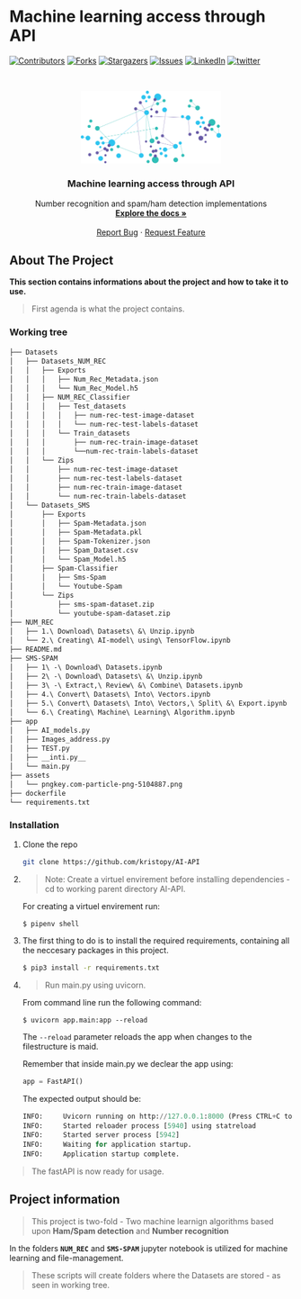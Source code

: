 
# Machine learning access through API
<!--
*** Thanks for checking out the Best-README-Template. If you have a suggestion
*** that would make this better, please fork the repo and create a pull request
*** or simply open an issue with the tag "enhancement".
*** Thanks again! Now go create something AMAZING! :D SECONDARY TEST!
***
***
***
*** To avoid retyping too much info. Do a search and replace for the following:
*** github_username, repo_name, twitter_handle, email, project_title, project_description
-->

<!-- PROJECT SHIELDS -->
<!--
*** I'm using markdown "reference style" links for readability.
*** Reference links are enclosed in brackets [ ] instead of parentheses ( ).
*** See the bottom of this document for the declaration of the reference variables
*** for contributors-url, forks-url, etc. This is an optional, concise syntax you may use. TEST
*** https://www.markdownguide.org/basic-syntax/#reference-style-links
-->
[![Contributors][contributors-shield]][contributors-url]
[![Forks][forks-shield]][forks-url]
[![Stargazers][stars-shield]][stars-url]
[![Issues][issues-shield]][issues-url]
[![LinkedIn][linkedin-shield]][linkedin-url]
[![twitter][twitter-shield]][twitter-url]



<!-- PROJECT LOGO -->
<br />
<p align="center">
  <a href="https://github.com/kristopy/AI-API">
    <img src="assets/pngkey.com-particle-png-5104887.png" alt="Logo" width="250">
  </a>

  <h3 align="center">Machine learning access through API</h3>

  <p align="center">
    Number recognition and spam/ham detection implementations
    <br />
    <a href="https://github.com/kristopy/AI-API"><strong>Explore the docs »</strong></a>
    <br />
    <br />
    <a href="https://github.com/kristopy/AI-API/issues">Report Bug</a>
    ·
    <a href="https://github.com/kristopy/AI-API/issues">Request Feature</a>
  </p>
</p>

<!-- ABOUT THE PROJECT -->
## About The Project

**This section contains informations about the project and how to take it to use.**

> First agenda is what the project contains. 

<!-- Working tree-->

### Working tree
```
├── Datasets
│   ├── Datasets_NUM_REC
│   │   ├── Exports
│   │   │   ├── Num_Rec_Metadata.json
│   │   │   └── Num_Rec_Model.h5
│   │   ├── NUM_REC_Classifier
│   │   │   ├── Test_datasets
│   │   │   │   ├── num-rec-test-image-dataset
│   │   │   │   └── num-rec-test-labels-dataset
│   │   │   └── Train_datasets
│   │   │       ├── num-rec-train-image-dataset
│   │   │       └──num-rec-train-labels-dataset
│   │   └── Zips
│   │       ├── num-rec-test-image-dataset
│   │       ├── num-rec-test-labels-dataset
│   │       ├── num-rec-train-image-dataset
│   │       └── num-rec-train-labels-dataset
│   └── Datasets_SMS
│       ├── Exports
│       │   ├── Spam-Metadata.json
│       │   ├── Spam-Metadata.pkl
│       │   ├── Spam-Tokenizer.json
│       │   ├── Spam_Dataset.csv
│       │   └── Spam_Model.h5
│       ├── Spam-Classifier
│       │   ├── Sms-Spam
│       │   └── Youtube-Spam
│       └── Zips
│           ├── sms-spam-dataset.zip
│           └── youtube-spam-dataset.zip
├── NUM_REC
│   ├── 1.\ Download\ Datasets\ &\ Unzip.ipynb
│   └── 2.\ Creating\ AI-model\ using\ TensorFlow.ipynb
├── README.md
├── SMS-SPAM
│   ├── 1\ -\ Download\ Datasets.ipynb
│   ├── 2\ -\ Download\ Datasets\ &\ Unzip.ipynb
│   ├── 3\ -\ Extract,\ Review\ &\ Combine\ Datasets.ipynb
│   ├── 4.\ Convert\ Datasets\ Into\ Vectors.ipynb
│   ├── 5.\ Convert\ Datasets\ Into\ Vectors,\ Split\ &\ Export.ipynb
│   └── 6.\ Creating\ Machine\ Learning\ Algorithm.ipynb
├── app
│   ├── AI_models.py
│   ├── Images_address.py
│   ├── TEST.py
│   ├── __inti.py__
│   └── main.py
├── assets
│   └── pngkey.com-particle-png-5104887.png
├── dockerfile
└── requirements.txt
```


### Installation

1. Clone the repo
   ```sh
   git clone https://github.com/kristopy/AI-API
   ```


2. >Note: Create a virtuel envirement before installing dependencies - cd to working parent directory AI-API. 

    For creating a virtuel envirement run:  
    ```
    $ pipenv shell
    ```

3. The first thing to do is to install the required requirements, containing all the neccesary packages in this project. 
    ```zsh
    $ pip3 install -r requirements.txt
    ```
4. >Run main.py using uvicorn.
    
    From command line run the following command:

    ```
    $ uvicorn app.main:app --reload
    ```

    The ```--reload``` parameter reloads the app when changes to the filestructure is maid. 

    Remember that inside main.py we declear the app using: 

    ```py
    app = FastAPI()
    ```

    The expected output should be: 

    ```py
    INFO:     Uvicorn running on http://127.0.0.1:8000 (Press CTRL+C to quit)
    INFO:     Started reloader process [5940] using statreload
    INFO:     Started server process [5942]
    INFO:     Waiting for application startup.
    INFO:     Application startup complete.
    ```


>The fastAPI is now ready for usage. 


## Project information

> This project is two-fold - Two machine learnign algorithms based upon **Ham/Spam detection** and **Number recognition**

In the folders **`NUM_REC`** and **`SMS-SPAM`** jupyter notebook is utilized for machine learning and file-management. 

> These scripts will create folders where the Datasets are stored - as seen in working tree. 






<!-- MARKDOWN LINKS & IMAGES -->
<!-- https://www.markdownguide.org/basic-syntax/#reference-style-links -->
[contributors-shield]: https://img.shields.io/github/contributors/kristopy/repo.svg?style=for-the-badge
[contributors-url]: https://github.com/kristopy/AI-API/contributors
[forks-shield]: https://img.shields.io/github/forks/kristopy/repo.svg?style=for-the-badge
[forks-url]: https://github.com/kristopy/AI-API//network/members
[stars-shield]: https://img.shields.io/github/stars/kristopy/repo.svg?style=for-the-badge
[stars-url]: https://github.com/kristopy/AI-API//stargazers
[issues-shield]: https://img.shields.io/github/issues/kristopy/repo.svg?style=for-the-badge
[issues-url]: https://github.com/kristopy/AI-API//issues
<!-- [license-shield]: https://img.shields.io/github/license/kristopy/repo.svg?style=for-the-badge
[license-url]: https://github.com/kristopy/RaspberryPi_Real-Time-monitoring/blob/master/LICENSE.txt -->
[linkedin-shield]: https://img.shields.io/badge/-LinkedIn-black.svg?style=for-the-badge&logo=linkedin&colorB=555
[linkedin-url]: https://linkedin.com/in/kristofferwv
[twitter-shield]: https://img.shields.io/badge/-twitter-black.svg?style=for-the-badge&logo=twitter&colorB=555
[twitter-url]: https://twitter.com/KristofferWV
